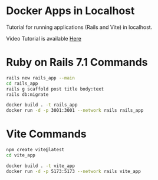 # Docker Apps in Localhost
Tutorial for running applications (Rails and Vite) in localhost.

Video Tutorial is available [Here](https://youtu.be/w_e_TZnJ7DA)

# Ruby on Rails 7.1 Commands
```bash
rails new rails_app --main
cd rails_app
rails g scaffold post title body:text
rails db:migrate

docker build . -t rails_app
docker run -d -p 3001:3001 --network rails rails_app
```

# Vite Commands
```bash
npm create vite@latest
cd vite_app

docker build . -t vite_app
docker run -d -p 5173:5173 --network rails vite_app
```

